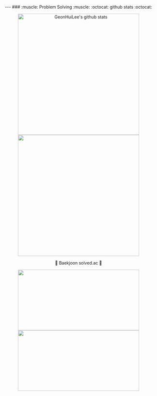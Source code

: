 <div align = "center">
<br>
 ---
### :muscle: Problem Solving :muscle:
:octocat: github stats :octocat:
 
<a href="https://github.com/GeonHui2"><img align="center" style="width :400px" src="https://github-readme-stats.vercel.app/api?username=GeonHui2&bg_color=30,e96443,904e95&title_color=fff&text_color=fff&include_all_commits=true&show_icons=true&theme=gradient&hide=issues&hide_border=true&count_private=true&line_height=27&border_radius=15" alt="GeonHuiLee's github stats"/></a>
<a href="https://github.com/GeonHui2"><img align="center" style="width :400px" src="https://github-readme-stats.vercel.app/api/top-langs/?username=GeonHui2&layout=compact&bg_color=30,e96443,904e95&title_color=fff&hide=css,scss,HTML&text_color=fff&hide_border=true&card_width=400px&border_radius=20"/></a>
 
:1st_place_medal: Baekjoon solved.ac :1st_place_medal:
 
<a href="https://github.com/GeonHui2"><img align="center" style="height:200px; width :400px" src="http://mazassumnida.wtf/api/v2/generate_badge?boj=022686s"/></a>
<a href="https://github.com/GeonHui2"> <img align="center" style="height:200px; width :400px" src="http://mazandi.herokuapp.com/api?handle=022686s&theme=warm"/> 
 
</div>
